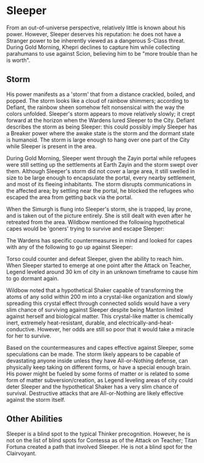 # Sleeper
From an out-of-universe perspective, relatively little is known about his power. However, Sleeper deserves his reputation: he does not have a Stranger power to be inherently viewed as a dangerous S-Class threat. During Gold Morning, Khepri declines to capture him while collecting parahumans to use against Scion, believing him to be "more trouble than he is worth".

## Storm
His power manifests as a 'storm' that from a distance crackled, boiled, and popped. The storm looks like a cloud of rainbow shimmers; according to Defiant, the rainbow sheen somehow felt nonsensical with the way the colors unfolded. Sleeper's storm appears to move relatively slowly; it crept forward at the horizon when the Wardens lured Sleeper to the City. Defiant describes the storm as being Sleeper: this could possibly imply Sleeper has a Breaker power where the awake state is the storm and the dormant state is humanoid. The storm is large enough to hang over one part of the City while Sleeper is present in the area.

During Gold Morning, Sleeper went through the Zayin portal while refugees were still setting up the settlements at Earth Zayin and the storm swept over them. Although Sleeper's storm did not cover a large area, it still swelled in size to be large enough to encapsulate the portal, every nearby settlement, and most of its fleeing inhabitants. The storm disrupts communications in the affected area; by settling near the portal, he blocked the refugees who escaped the area from getting back via the portal.

When the Simurgh is flung into Sleeper's storm, she is trapped, lay prone, and is taken out of the picture entirely. She is still dealt with even after he retreated from the area. Wildbow mentioned the following hypothetical capes would be 'goners' trying to survive and escape Sleeper:

The Wardens has specific countermeasures in mind and looked for capes with any of the following to go up against Sleeper:

Torso could counter and defeat Sleeper, given the ability to reach him. When Sleeper started to emerge at one point after the Attack on Teacher, Legend leveled around 30 km of city in an unknown timeframe to cause him to go dormant again.

Wildbow noted that a hypothetical Shaker capable of transforming the atoms of any solid within 200 m into a crystal-like organization and slowly spreading this crystal effect through connected solids would have a very slim chance of surviving against Sleeper despite being Manton limited against herself and biological matter. This crystal-like matter is chemically inert, extremely heat-resistant, durable, and electrically-and-heat-conductive. However, her odds are still so poor that it would take a miracle for her to survive.

Based on the countermeasures and capes effective against Sleeper, some speculations can be made. The storm likely appears to be capable of devastating anyone inside unless they have All-or-Nothing defense, can physically keep taking on different forms, or have a special enough brain. His power might be fueled by some forms of matter or is related to some form of matter subversion/creation, as Legend leveling areas of city could deter Sleeper and the hypothetical Shaker has a very slim chance of survival. Destructive attacks that are All-or-Nothing are likely effective against the storm itself.

## Other Abilities
Sleeper is a blind spot to the typical Thinker precognition. However, he is not on the list of blind spots for Contessa as of the Attack on Teacher; Titan Fortuna created a path that involved Sleeper. He is not a blind spot for the Clairvoyant.
